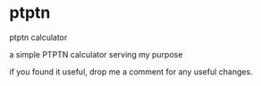 ptptn
=====

ptptn calculator

a simple PTPTN calculator serving my purpose

if you found it useful, drop me a comment for any useful changes.
